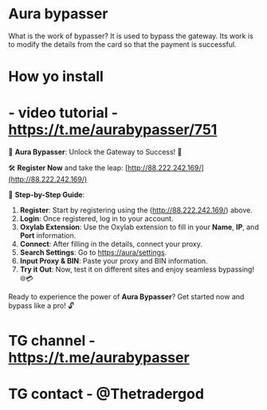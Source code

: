 # Aura bypasser 
What is the work of bypasser? It is used to bypass the gateway. Its work is to modify the details from the card so that the payment is successful. 


# How yo install

# - video tutorial - https://t.me/aurabypasser/751

🌟 **Aura Bypasser**: Unlock the Gateway to Success! 🚀

🛠 **Register Now** and take the leap: [http://88.222.242.169/](http://88.222.242.169/)

📝 **Step-by-Step Guide**:

1. **Register**: Start by registering using the (http://88.222.242.169/) above.
2. **Login**: Once registered, log in to your account.
3. **Oxylab Extension**: Use the Oxylab extension to fill in your **Name**, **IP**, and **Port** information.
4. **Connect**: After filling in the details, connect your proxy.
5. **Search Settings**: Go to [https://aura/settings](https://aura/settings).
6. **Input Proxy & BIN**: Paste your proxy and BIN information.
7. **Try it Out**: Now, test it on different sites and enjoy seamless bypassing! 🌐💳

Ready to experience the power of **Aura Bypasser**? Get started now and bypass like a pro! 🔓

# TG channel - https://t.me/aurabypasser
# TG contact - @Thetradergod
